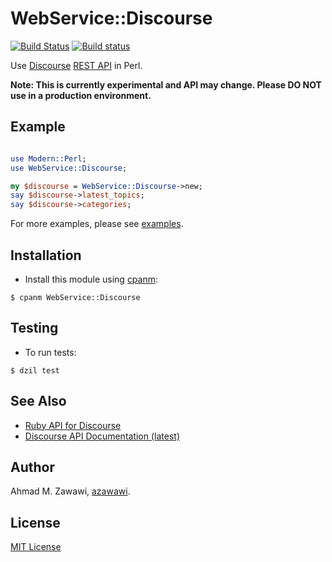 # WebService::Discourse

 [![Build Status](https://travis-ci.org/azawawi/webservice-discourse.svg?branch=master)](https://travis-ci.org/azawawi/webservice-discourse) [![Build status](https://ci.appveyor.com/api/projects/status/github/azawawi/webservice-discourse?svg=true)](https://ci.appveyor.com/project/azawawi/webservice-discourse/branch/master)

Use [Discourse](https://discourse.org) [REST API](https://docs.discourse.org/)
in Perl.

**Note: This is currently experimental and API may change. Please DO NOT use in
a production environment.**

## Example

```perl

use Modern::Perl;
use WebService::Discourse;

my $discourse = WebService::Discourse->new;
say $discourse->latest_topics;
say $discourse->categories;
```

For more examples, please see [examples](examples).

## Installation

- Install this module using [cpanm](https://metacpan.org/release/App-cpanminus):

```
$ cpanm WebService::Discourse
```

## Testing

- To run tests:
```
$ dzil test
```

## See Also
- [Ruby API for Discourse](https://github.com/discourse/discourse_api)
- [Discourse API Documentation (latest)](https://docs.discourse.org/)

## Author

Ahmad M. Zawawi, [azawawi](https://github.com/azawawi/).

## License

[MIT License](LICENSE)
